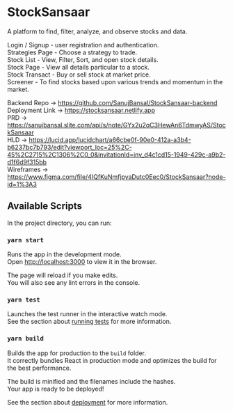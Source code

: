 # StockSansaar
A platform to find, filter, analyze, and observe stocks and data. 

Login / Signup - user registration and authentication. \
Strategies Page - Choose a strategy to trade. \
Stock List - View, Filter, Sort, and open stock details. \
Stock Page - View all details particular to a stock. \
Stock Transact - Buy or sell stock at market price. \
Screener - To find stocks based upon various trends and momentum in the market. 

Backend Repo -> https://github.com/SanujBansal/StockSansaar-backend \
Deployment Link -> https://stocksansaar.netlify.app \
PRD -> https://sanujbansal.slite.com/api/s/note/GYx2u2qC3HewAn6TdmwyAS/StockSansaar \
HLD -> https://lucid.app/lucidchart/a66cbe0f-90e0-412a-a3b4-b6237bc7b793/edit?viewport_loc=25%2C-45%2C2715%2C1306%2C0_0&invitationId=inv_d4c1cd15-1949-429c-a9b2-d1f6d9f315bb \
Wireframes -> https://www.figma.com/file/4IQfKuNmfjpyaDutc0Eec0/StockSansaar?node-id=1%3A3

## Available Scripts

In the project directory, you can run:

### `yarn start`

Runs the app in the development mode.\
Open [http://localhost:3000](http://localhost:3000) to view it in the browser.

The page will reload if you make edits.\
You will also see any lint errors in the console.

### `yarn test`

Launches the test runner in the interactive watch mode.\
See the section about [running tests](https://facebook.github.io/create-react-app/docs/running-tests) for more information.

### `yarn build`

Builds the app for production to the `build` folder.\
It correctly bundles React in production mode and optimizes the build for the best performance.

The build is minified and the filenames include the hashes.\
Your app is ready to be deployed!

See the section about [deployment](https://facebook.github.io/create-react-app/docs/deployment) for more information.
